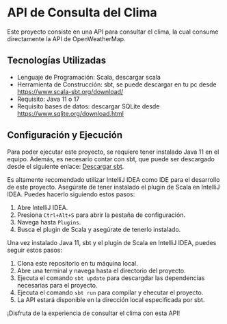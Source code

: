 # API de Consulta del Clima

Este proyecto consiste en una API para consultar el clima, la cual consume directamente la API de OpenWeatherMap.

## Tecnologías Utilizadas

- Lenguaje de Programación: Scala, descargar scala
- Herramienta de Construcción: sbt, se puede descargar en tu pc desde https://www.scala-sbt.org/download/
- Requisito: Java 11 o 17
- Requisito bases de datos: descargar SQLite desde https://www.sqlite.org/download.html

## Configuración y Ejecución

Para poder ejecutar este proyecto, se requiere tener instalado Java 11 en el equipo. Además, es necesario contar con sbt, que puede ser descargado desde el siguiente enlace: [Descargar sbt](https://www.scala-sbt.org/download/).

Es altamente recomendado utilizar IntelliJ IDEA como IDE para el desarrollo de este proyecto. Asegúrate de tener instalado el plugin de Scala en IntelliJ IDEA. Puedes hacerlo siguiendo estos pasos:

1. Abre IntelliJ IDEA.
2. Presiona `Ctrl+Alt+S` para abrir la pestaña de configuración.
3. Navega hasta `Plugins`.
4. Busca el plugin de Scala y asegúrate de tenerlo instalado.

Una vez instalado Java 11, sbt y el plugin de Scala en IntelliJ IDEA, puedes seguir estos pasos:

1. Clona este repositorio en tu máquina local.
2. Abre una terminal y navega hasta el directorio del proyecto.
3. Ejecuta el comando `sbt update` para descargdar las dependencias necesarias para el proyecto.
4. Ejecuta el comando `sbt run` para compilar y ehecutar el proyecto.
5. La API estará disponible en la dirección local especificada por sbt.

¡Disfruta de la experiencia de consultar el clima con esta API!
